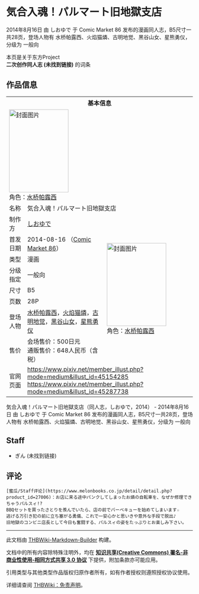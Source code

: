 # 気合入魂！パルマート旧地獄支店

<!-- source html: G:\repos\THBWiki-Markdown-Builder\THBWikiMarkdown\Temp\main\5\5a\ns0%3A%E6%B0%97%E5%90%88%E5%85%A5%E9%AD%82%EF%BC%81%E3%83%91%E3%83%AB%E3%83%9E%E3%83%BC%E3%83%88%E6%97%A7%E5%9C%B0%E7%8D%84%E6%94%AF%E5%BA%97.html -->

2014年8月16日 由 しおゆで 于 Comic Market 86 发布的漫画同人志，B5尺寸一共28页，登场人物有 水桥帕露西、火焰猫燐、古明地觉、黑谷山女、星熊勇仪，分级为 一般向

本页是关于东方Project  
 **二次创作同人志 (未找到链接)** 的词条

## 作品信息

<table><tbody><tr><th colspan="3">基本信息</th></tr><tr><td class="cover-artwork-mobile" colspan="2"><a href="./文件-気合入魂！パルマート旧地獄支店封面.jpg.md" class="image" title="封面图片"><img alt="封面图片" src="https://upload.thwiki.cc/thumb/2/2b/%E6%B0%97%E5%90%88%E5%85%A5%E9%AD%82%EF%BC%81%E3%83%91%E3%83%AB%E3%83%9E%E3%83%BC%E3%83%88%E6%97%A7%E5%9C%B0%E7%8D%84%E6%94%AF%E5%BA%97%E5%B0%81%E9%9D%A2.jpg/160px-%E6%B0%97%E5%90%88%E5%85%A5%E9%AD%82%EF%BC%81%E3%83%91%E3%83%AB%E3%83%9E%E3%83%BC%E3%83%88%E6%97%A7%E5%9C%B0%E7%8D%84%E6%94%AF%E5%BA%97%E5%B0%81%E9%9D%A2.jpg" decoding="async" loading="lazy" width="160" height="224" srcset="https://upload.thwiki.cc/thumb/2/2b/%E6%B0%97%E5%90%88%E5%85%A5%E9%AD%82%EF%BC%81%E3%83%91%E3%83%AB%E3%83%9E%E3%83%BC%E3%83%88%E6%97%A7%E5%9C%B0%E7%8D%84%E6%94%AF%E5%BA%97%E5%B0%81%E9%9D%A2.jpg/240px-%E6%B0%97%E5%90%88%E5%85%A5%E9%AD%82%EF%BC%81%E3%83%91%E3%83%AB%E3%83%9E%E3%83%BC%E3%83%88%E6%97%A7%E5%9C%B0%E7%8D%84%E6%94%AF%E5%BA%97%E5%B0%81%E9%9D%A2.jpg 1.5x, https://upload.thwiki.cc/thumb/2/2b/%E6%B0%97%E5%90%88%E5%85%A5%E9%AD%82%EF%BC%81%E3%83%91%E3%83%AB%E3%83%9E%E3%83%BC%E3%83%88%E6%97%A7%E5%9C%B0%E7%8D%84%E6%94%AF%E5%BA%97%E5%B0%81%E9%9D%A2.jpg/320px-%E6%B0%97%E5%90%88%E5%85%A5%E9%AD%82%EF%BC%81%E3%83%91%E3%83%AB%E3%83%9E%E3%83%BC%E3%83%88%E6%97%A7%E5%9C%B0%E7%8D%84%E6%94%AF%E5%BA%97%E5%B0%81%E9%9D%A2.jpg 2x" data-file-width="600" data-file-height="839"></a><div class="cover-char">角色：<a href="./水桥帕露西.md" title="水桥帕露西">水桥帕露西</a></div></td>
</tr><tr><td class="label">名称</td><td colspan="2"> 気合入魂！パルマート旧地獄支店 </td></tr><tr><td class="label">制作方</td><td><a href="./しおゆで.md" title="しおゆで">しおゆで</a></td><td class="cover-artwork" rowspan="8" style="min-width:224px;"><a href="./文件-気合入魂！パルマート旧地獄支店封面.jpg.md" class="image" title="封面图片"><img alt="封面图片" src="https://upload.thwiki.cc/thumb/2/2b/%E6%B0%97%E5%90%88%E5%85%A5%E9%AD%82%EF%BC%81%E3%83%91%E3%83%AB%E3%83%9E%E3%83%BC%E3%83%88%E6%97%A7%E5%9C%B0%E7%8D%84%E6%94%AF%E5%BA%97%E5%B0%81%E9%9D%A2.jpg/160px-%E6%B0%97%E5%90%88%E5%85%A5%E9%AD%82%EF%BC%81%E3%83%91%E3%83%AB%E3%83%9E%E3%83%BC%E3%83%88%E6%97%A7%E5%9C%B0%E7%8D%84%E6%94%AF%E5%BA%97%E5%B0%81%E9%9D%A2.jpg" decoding="async" loading="lazy" width="160" height="224" srcset="https://upload.thwiki.cc/thumb/2/2b/%E6%B0%97%E5%90%88%E5%85%A5%E9%AD%82%EF%BC%81%E3%83%91%E3%83%AB%E3%83%9E%E3%83%BC%E3%83%88%E6%97%A7%E5%9C%B0%E7%8D%84%E6%94%AF%E5%BA%97%E5%B0%81%E9%9D%A2.jpg/240px-%E6%B0%97%E5%90%88%E5%85%A5%E9%AD%82%EF%BC%81%E3%83%91%E3%83%AB%E3%83%9E%E3%83%BC%E3%83%88%E6%97%A7%E5%9C%B0%E7%8D%84%E6%94%AF%E5%BA%97%E5%B0%81%E9%9D%A2.jpg 1.5x, https://upload.thwiki.cc/thumb/2/2b/%E6%B0%97%E5%90%88%E5%85%A5%E9%AD%82%EF%BC%81%E3%83%91%E3%83%AB%E3%83%9E%E3%83%BC%E3%83%88%E6%97%A7%E5%9C%B0%E7%8D%84%E6%94%AF%E5%BA%97%E5%B0%81%E9%9D%A2.jpg/320px-%E6%B0%97%E5%90%88%E5%85%A5%E9%AD%82%EF%BC%81%E3%83%91%E3%83%AB%E3%83%9E%E3%83%BC%E3%83%88%E6%97%A7%E5%9C%B0%E7%8D%84%E6%94%AF%E5%BA%97%E5%B0%81%E9%9D%A2.jpg 2x" data-file-width="600" data-file-height="839"></a><div class="cover-char">角色：<a href="./水桥帕露西.md" title="水桥帕露西">水桥帕露西</a></div></td>
</tr><tr><td class="label">首发日期</td><td>2014-08-16&#160;（<a href="/展会作品列表?e=Comic+Market%2386">Comic Market 86</a>）</td></tr><tr><td class="label">类型</td><td>漫画</td></tr><tr><td class="label">分级指定</td><td>一般向</td></tr><tr><td class="label">尺寸</td><td>B5</td></tr><tr><td class="label">页数</td><td>28P</td></tr><tr><td class="label">登场人物</td><td><a href="./水桥帕露西.md" title="水桥帕露西">水桥帕露西</a>，<a href="./火焰猫燐.md" title="火焰猫燐">火焰猫燐</a>，<a href="./古明地觉.md" title="古明地觉">古明地觉</a>，<a href="./黑谷山女.md" title="黑谷山女">黑谷山女</a>，<a href="./星熊勇仪.md" title="星熊勇仪">星熊勇仪</a></td></tr><tr><td class="label">售价</td><td>会场售价：500日元<br>通贩售价：648人民币（含税）</td></tr>
<tr><td class="label">官网页面</td><td colspan="2"><a rel="nofollow" class="external free" href="https://www.pixiv.net/member_illust.php?mode=medium&amp;illust_id=45154285">https://www.pixiv.net/member_illust.php?mode=medium&amp;illust_id=45154285</a><br><a rel="nofollow" class="external free" href="https://www.pixiv.net/member_illust.php?mode=medium&amp;illust_id=45287738">https://www.pixiv.net/member_illust.php?mode=medium&amp;illust_id=45287738</a></td></tr></tbody></table>

気合入魂！パルマート旧地獄支店（同人志，しおゆで，2014） - 2014年8月16日 由 しおゆで 于 Comic Market 86 发布的漫画同人志，B5尺寸一共28页，登场人物有 水桥帕露西、火焰猫燐、古明地觉、黑谷山女、星熊勇仪，分级为 一般向

## Staff
- ぎん (未找到链接)


## 评论
```
[蜜瓜/Staff评论](https://www.melonbooks.co.jp/detail/detail.php?product_id=27006)：お店に来る途中パンクしてしまったお燐の自転車を、なぜか修理できちゃうパルスィ!?
BBQセットを買ったさとりを羨んでいたら、店の前でバーベキューを始めてしまいます☆
逃げる万引き犯の前に立ち塞がる勇儀、これで一安心かと思いきや意外な手段で脱出♪
旧地獄のコンビニ店長として今日も奮闘する、パルスィの姿をたっぷりとお楽しみ下さい。
```

  
  

  





---

此文档由 [THBWiki-Markdown-Builder](https://github.com/Delsin-Yu/THBWiki-Markdown-Builder) 构建。

文档中的所有内容除特殊注明外，均在 [**知识共享(Creative Commons) 署名-非商业性使用-相同方式共享 3.0 协议**](https://creativecommons.org/licenses/by-sa/3.0/deed.zh-hans) 下提供，附加条款亦可能应用。

引用类型与其他类型作品版权归原作者所有，如有作者授权则遵照授权协议使用。

详细请查阅 [THBWiki：免责声明](https://thbwiki.cc/THBWiki:%E5%85%8D%E8%B4%A3%E5%A3%B0%E6%98%8E)。

